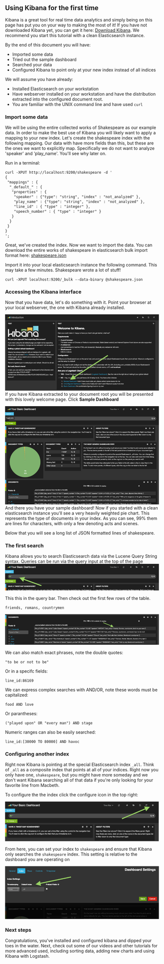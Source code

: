## Using Kibana for the first time

Kibana is a great tool for real time data analytics and simply being on this page has put you on your way to making the most of it! If you have not downloaded Kibana yet, you can get it here: [Download Kibana](http://www.elasticsearch.org/overview/kibana/installation/). We recommend you start this tutorial with a clean Elasticsearch instance.

By the end of this document you will have:

- Imported some data
- Tried out the sample dashboard
- Searched your data
- Configured Kibana to point only at your new index instead of all indices

We will assume you have already:

- Installed Elasticsearch on your workstation
- Have webserver installed on your workstation and have the distribution extracted into the configured document root.
- You are familiar with the UNIX command line and have used `curl`

### Import some data

We will be using the entire collected works of Shakespeare as our example data. In order to make the best use of Kibana you will likely want to apply a mapping to your new index. Let's create the shakespeare index with the following mapping. Our data with have more fields than this, but these are the ones we want to explicitly map. Specifically we do not want to analyze 'speaker' and 'play_name'. You'll see why later on.

Run in a terminal:


```
curl -XPUT http://localhost:9200/shakespeare -d '
{
 "mappings" : {
  "_default_" : {
   "properties" : {
    "speaker" : {"type": "string", "index" : "not_analyzed" },
    "play_name" : {"type": "string", "index" : "not_analyzed" },
    "line_id" : { "type" : "integer" },
    "speech_number" : { "type" : "integer" }
   }
  }
 }
}
';
```

Great, we've created the index. Now we want to import the data. You can download the entire works of shakespeare in elasticsearch bulk import format here: [shakespeare.json](./shakespeare.jsonIntr)

Import it into your local elasticsearch instance the following command. This may take a few minutes. Shakespeare wrote a lot of stuff!

```
curl -XPUT localhost:9200/_bulk --data-binary @shakespeare.json
```

### Accessing the Kibana interface

Now that you have data, let's do something with it. Point your browser at your local webserver, the one with Kibana already installed.

![Welcome Page](./intro.png)
If you have Kibana extracted to your document root you will be presented with this lovely welcome page.
Click **Sample Dashboard**

![Sample Dashboard](./sample_shakespeare.png)
And there you have your sample dashboard! Now if you started with a clean elasticsearch instance you'll see a very heavily weighted pie chart. This represents the type of documents in your index. As you can see, 99% them are lines for characters, with only a few denoting acts and scenes.

Below that you will see a long list of JSON formatted lines of shakespeare.

### The first search

Kibana allows you to search Elasticsearch data via the Lucene Query String syntax. Queries can be run via the query input at the top of the page
![Sample Dashboard](./query.png)

This this in the query bar. Then check out the first few rows of the table.

```
friends, romans, countrymen
```

![Sample Dashboard](./firsttable.png)


We can also match exact phrases, note the double quotes:

```
"to be or not to be"
```

Or in a specifc fields:

```
line_id:86169
```

We can express complex searches with AND/OR, note these words must be capitalized:

```
food AND love
```

Or parantheses:

```
("played upon" OR "every man") AND stage
```

Numeric ranges can also be easily searched:

```
line_id:[30000 TO 80000] AND havoc
```

### Configuring another index
Right now Kibana is pointing at the special Elasticsearch index `_all`. Think of `_all` as a composite index that points at all of your indices. Right now you only have one, `shakespeare`, but you might have more someday and we don't want Kibana searching all of that data if you're only looking for your favorite line from Macbeth.

To configure the the index click the configure icon in the top right:

![Sample Dashboard](./configicon.png)

From here, you can set your index to `shakespeare` and ensure that Kibana only searches the `shakespeare` index. This setting is relative to the dashboard you are operating on

![Sample Dashboard](./indexconfigure.png)

### Next steps

Congratulations, you've installed and configured kibana and dipped your toes in the water. Next, check out some of our videos and other tutorials for more advanced used, including sorting data, adding new charts and using Kibana with Logstash.
